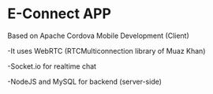 # E-Connect APP
Based on Apache Cordova Mobile Development (Client)

  -It uses WebRTC (RTCMulticonnection library of Muaz Khan)

  -Socket.io for realtime chat

  -NodeJS and MySQL for backend (server-side)
